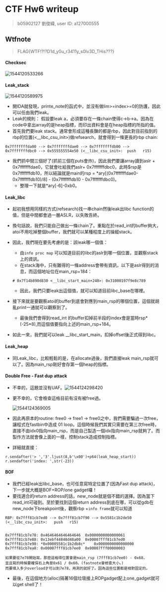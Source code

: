 

# CTF Hw6 writeup

> b05902127 劉俊緯, user ID: a127000555

## Wtfnote
> FLAG{WTF!?!?D1d_y0u_r3411y_s0lv3D_THis???}

#### Checksec

![1544120533266](/home/arvin/.config/Typora/typora-user-images/1544120533266.png)

#### Leak_stack

![1544120589975](/home/arvin/.config/Typora/typora-user-images/1544120589975.png)

* 開IDA就發現，printe_note的函式中，並沒有做lim>=index>=0的防護，因此可以任由我們leak。
* Leak的規則： 假設要leak a，必須要存在一條chain使得c->b->a。因為在code中拿出array的是heap指標，而印出資料會是在heap指標的所指的值。
* 首先我們要leak stack。通常會形成這種長鍊的都是rbp，因此對目前指到的rbp的位置(<__libc_csu_init>)做refsearch，就會得到一條更長的rbp chain:

```
0x7fffffffda00 --> 0x7fffffffdae0 --> 0x7fffffffdb00 --> 0x7fffffffdbc0 --> 0x555555554e50 (<__libc_csu_init>:	push   r15)
```

* 我們抓中間三個好了(抓前三個在puts會炸)，因此我們要讓array讀到aslr + 0x7fffffffdae0，它就會吐給我們aslr+ 0x7fffffffdbc0，此時$rsp是0x7fffffffdb10，所以結論就是main的rsp = *ary[(0x7fffffffdae0-0x7fffffffdb10)/8] - (0x7fffffffdb10 - 0x7fffffffdbc0)。
  * 整理一下就是*ary[-6]-0xb0。



#### Leak_libc

* 起初我想用同樣的方式(refsearch)找一串chain然後leak出libc function的值，但是中間都會過一層ASLR，以失敗告終。

* 換句話說，我們只能自己做出一條chain了。重點在於read_int的buffer夠大，atoi不用吃掉整個buffer，我們就可以某種程度上的操縱stack。

* 因此，我們現在要先考慮的是：該leak哪一個值：

  *  由`info proc map` 可以知道目前的libc的aslr到哪一個位置，並觀察stack上的資訊。
  * 在stack海中，只有難得的一條address會帶有資訊，以下是aslr得到的消息，而這個地址位在main_rsp+184：

  ```
  # 0x7f14b890d830 <__libc_start_main+240>:	0x31000197f9e8c789
  ```

  * 因此，我們只要leak出這個值，就可以知道目前libc_base在哪裡。

* 接下來就是要觀察atoi的buffer到底會對應到main_rsp的哪個位置，這個就胡亂print一通就可以觀察到了。
  * 最後我們會得到read_int 的buffer扣掉前半段的index會是當時rsp\*(-25\*8),而這個值要指向上述的main_rsp+184。
* 如此一來，我們就可以leak __libc_start_main，扣掉offset後正式得到libc。

#### Leak_heap

* 同Leak_libc，比較輕鬆的是，在allocate過後，我們直接leak main_rsp就可以了。因為main_rsp剛好會存第一個heap的指標。

#### Double Free - Fast dup attack

* 不幸的，這題並沒有UAF。![1544124298420](/home/arvin/.config/Typora/typora-user-images/1544124307726.png)

* 更不幸的，它會檢查這格目前有沒有被free過。

  ![1544124369005](/home/arvin/.config/Typora/typora-user-images/1544124369005.png)

* 因此再原本的routine: free0 -> free1 -> free0之中，我們需要騙過一次free，讓程式在fastbin中造成 01 loop。這個時候我們其實只需要在第三次free時，直接不由idx0指向main_rsp，而是自己製造一個idx指向main_rsp就夠了。而製作方法就會像上面的一樣，控制stack造成控制指標。

* 詳細就直接：

```
r.sendafter('> ','3'.ljust(8,b'\x00')+p64(leak_heap_start))
r.sendafter('index: ',str(-23))
```

#### BOF

* 我們已經leak出libc_base，也可任意寫特定位置了(因為Fast dup attack)，下一步就大概是BOF+ROP/one gadget囉！
* 要找適合的return address的話，new_node就是個不錯的選擇。因為當下read_int可碰到。至於要找到這個return address到底在哪，可以從gdb在new_node下breakpoint後，觀察rbp +`info frame`就可以知道

```
RBP: 0x7fff81cb7ed0 --> 0x7fff81cb7f90 --> 0x5581c1b2de50 (<__libc_csu_init>:	push   r15)


0x7fff81cb7e78:	0x4646464646464646	0x0000000000000061
0x7fff81cb7e88:	0x13ebf44848d48a00	0x00007fff81cb7ed0
0x7fff81cb7e98:	*0x00005581c1b2db8c*	0x0000000000000000
0x7fff81cb7ea8:	0x00007fff81cb7ee0	0x00007fff00000003

如果要從7e78開始寫，那麼這格得位置會是main_rsp (7fff81cb7ee0) - 0x68，
並且寫的時候要確保右上角是0x61 / 0x60。(fastnote會檢查大小。)
而要填入多少overload才可以到7e78，用測的就好了。因為這些位置都是相對固定的。
```

* 最後，在這個地方(alloc)隔著16個垃圾接上ROPgadget配上one_gadget就可以get shell了！